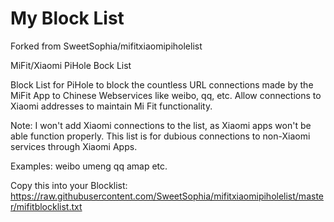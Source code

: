 # My Block List
Forked from SweetSophia/mifitxiaomipiholelist

MiFit/Xiaomi PiHole Bock List

Block List for PiHole to block the countless URL connections made by the MiFit App to Chinese Webservices like weibo, qq, etc. Allow connections to Xiaomi addresses to maintain Mi Fit functionality.

Note: I won't add Xiaomi connections to the list, as Xiaomi apps won't be able function properly. This list is for dubious connections to non-Xiaomi services through Xiaomi Apps.

Examples:
weibo
umeng
qq
amap
etc.

Copy this into your Blocklist:
https://raw.githubusercontent.com/SweetSophia/mifitxiaomipiholelist/master/mifitblocklist.txt

